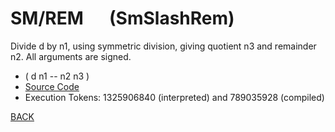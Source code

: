 # SM/REM &emsp; (SmSlashRem)
Divide d by n1, using symmetric division, giving quotient n3 and remainder n2. All arguments are signed.
* ( d n1 -- n2 n3 )
* [Source Code](../words/core/SmSlashRem.cs)
* Execution Tokens: 1325906840 (interpreted) and 789035928 (compiled)


[BACK](builtins.md#SmSlashRem)
